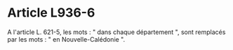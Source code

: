# Article L936-6

A l'article L. 621-5, les mots : " dans chaque département ", sont remplacés par les mots : " en Nouvelle-Calédonie ".